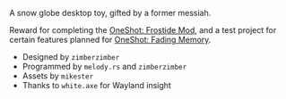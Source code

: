 A snow globe desktop toy, gifted by a former messiah.

Reward for completing the [OneShot: Frostide Mod](https://zimberzimber.itch.io/oneshot-frostide), and a test project for certain features planned for [OneShot: Fading Memory](https://store.steampowered.com/app/1569440/OneShot_Fading_Memory/).

- Designed by `zimberzimber`
- Programmed by `melody.rs` and `zimberzimber`
- Assets by `mikester`
- Thanks to `white.axe` for Wayland insight
